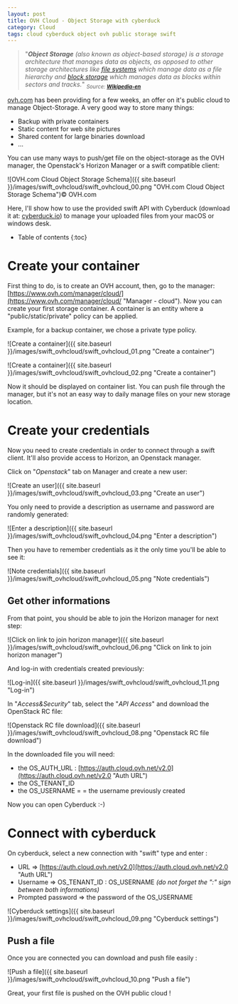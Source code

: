 ```yaml
---
layout: post
title: OVH Cloud - Object Storage with cyberduck
category: Cloud
tags: cloud cyberduck object ovh public storage swift
---
```


> "_**Object Storage** (also known as object-based storage<sup id="cite_ref-1" class="reference">[](https://en.wikipedia.org/wiki/Object_storage#cite_note-1)</sup>) is a storage architecture that manages data as objects, as opposed to other storage architectures like [file systems](https://en.wikipedia.org/wiki/File_systems "File systems") which manage data as a file hierarchy and [block storage](https://en.wikipedia.org/wiki/Block_storage "Block storage") which manages data as blocks within sectors and tracks._" <sub>_Source: [**Wikipedia-en**](https://en.wikipedia.org/wiki/Object_storage)_</sub>

[ovh.com](https://ovh.com/cloud/ "OVH.com - cloud offers") has been providing for a few weeks, an offer on it's public cloud to manage Object-Storage. A very good way to store many things:

* Backup with private containers
* Static content for web site pictures
* Shared content for large binaries download
* ...

You can use many ways to push/get file on the object-storage as the OVH manager, the Openstack's Horizon Manager or a swift compatible client:

![OVH.com Cloud Object Storage Schema]({{ site.baseurl }}/images/swift_ovhcloud/swift_ovhcloud_00.png "OVH.com Cloud Object Storage Schema")© OVH.com

Here, I'll show how to use the provided swift API with Cyberduck (download it at: [cyberduck.io](https://cyberduck.io/ "CyberDuck")) to manage your uploaded files from your macOS or windows desk.

* Table of contents
{:toc}

# Create your container

First thing to do, is to create an OVH account, then, go to the manager: [https://www.ovh.com/manager/cloud/](https://www.ovh.com/manager/cloud/ "Manager - cloud"). Now you can create your first storage container. A container is an entity where a "public/static/private" policy can be applied.

Example, for a backup container, we chose a private type policy.

![Create a container]({{ site.baseurl }}/images/swift_ovhcloud/swift_ovhcloud_01.png "Create a container")

![Create a container]({{ site.baseurl }}/images/swift_ovhcloud/swift_ovhcloud_02.png "Create a container")

Now it should be displayed on container list. You can push file through the manager, but it's not an easy way to daily manage files on your new storage location.

# Create your credentials

Now you need to create credentials in order to connect through a swift client. It'll also provide access to Horizon, an Openstack manager.

Click on "_Openstack_" tab on Manager and create a new user:

![Create an user]({{ site.baseurl }}/images/swift_ovhcloud/swift_ovhcloud_03.png "Create an user")

You only need to provide a description as username and password are randomly generated:

![Enter a description]({{ site.baseurl }}/images/swift_ovhcloud/swift_ovhcloud_04.png "Enter a description")

Then you have to remember credentials as it the only time you'll be able to see it:

![Note credentials]({{ site.baseurl }}/images/swift_ovhcloud/swift_ovhcloud_05.png "Note credentials")

## Get other informations

From that point, you should be able to join the Horizon manager for next step:

![Click on link to join horizon manager]({{ site.baseurl }}/images/swift_ovhcloud/swift_ovhcloud_06.png "Click on link to join horizon manager")

And log-in with credentials created previously:

![Log-in]({{ site.baseurl }}/images/swift_ovhcloud/swift_ovhcloud_11.png "Log-in")

In "_Access&Security_" tab, select the "_API Access_" and download the OpenStack RC file:

![Openstack RC file download]({{ site.baseurl }}/images/swift_ovhcloud/swift_ovhcloud_08.png "Openstack RC file download")

In the downloaded file you will need:

*   the OS_AUTH_URL : [https://auth.cloud.ovh.net/v2.0](https://auth.cloud.ovh.net/v2.0 "Auth URL")
*   the OS_TENANT_ID
*   the OS_USERNAME = = the username previously created

Now you can open Cyberduck :-)

# Connect with cyberduck

On cyberduck, select a new connection with "swift" type and enter :

*   URL => [https://auth.cloud.ovh.net/v2.0](https://auth.cloud.ovh.net/v2.0 "Auth URL")
*   Username => OS_TENANT_ID : OS_USERNAME _(do not forget the ":" sign between both informations)_
*   Prompted password => the password of the OS_USERNAME

![Cyberduck settings]({{ site.baseurl }}/images/swift_ovhcloud/swift_ovhcloud_09.png "Cyberduck settings")

## Push a file

Once you are connected you can download and push file easily :

![Push a file]({{ site.baseurl }}/images/swift_ovhcloud/swift_ovhcloud_10.png "Push a file")

Great, your first file is pushed on the OVH public cloud !
